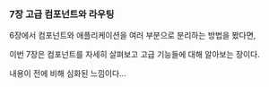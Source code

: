 ### 7장 고급 컴포넌트와 라우팅



6장에서 컴포넌트와 애플리케이션을 여러 부분으로 분리하는 방법을 봤다면,

이번 7장은 컴포넌트를 자세히 살펴보고 고급 기능들에 대해 알아보는 장이다.

내용이 전에 비해 심화된 느낌이다... 



[](https://yi-seo.tistory.com/32)


